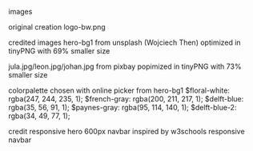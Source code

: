 

images

original creation
logo-bw.png 

credited images
hero-bg1 from unsplash (Wojciech Then) optimized in tinyPNG with 69% smaller size

jula.jpg/leon.jpg/johan.jpg from pixbay popimized in tinyPNG with 73%
smaller size

colorpalette chosen with online picker from hero-bg1
$floral-white: rgba(247, 244, 235, 1);
$french-gray: rgba(200, 211, 217, 1);
$delft-blue: rgba(35, 56, 91, 1);
$paynes-gray: rgba(95, 114, 140, 1);
$delft-blue-2: rgba(34, 49, 77, 1);


credit
responsive hero 600px navbar inspired by w3schools responsive navbar
